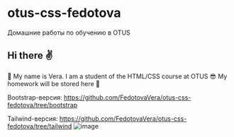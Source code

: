 # otus-css-fedotova
Домашние работы по обучению в OTUS
## Hi there :v:
:woman: My name is Vera.
I am a student of the HTML/CSS course at OTUS :sunglasses:
My homework will be stored here :muscle:

Bootstrap-версия: https://github.com/FedotovaVera/otus-css-fedotova/tree/bootstrap

Tailwind-версия: https://github.com/FedotovaVera/otus-css-fedotova/tree/tailwind
![image](https://github.com/FedotovaVera/otus-css-fedotova/assets/111522773/bfa882eb-8dda-471e-90a5-77d0866b907d)
